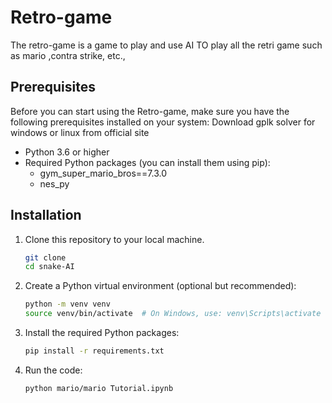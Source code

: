 

# Retro-game

The retro-game is a game to play and use AI TO play all the retri game such as mario ,contra strike, etc.,

## Prerequisites

Before you can start using the Retro-game, make sure you have the following prerequisites installed on your system:
Download gplk solver for windows or linux from official site

- Python 3.6 or higher
- Required Python packages (you can install them using pip):
    - gym_super_mario_bros==7.3.0 
    - nes_py

## Installation

1. Clone this repository to your local machine.

    ```bash
    git clone 
    cd snake-AI
    ```

2. Create a Python virtual environment (optional but recommended):

    ```bash
    python -m venv venv
    source venv/bin/activate  # On Windows, use: venv\Scripts\activate
    ```

3. Install the required Python packages:

    ```bash
    pip install -r requirements.txt
    ```
4. Run the code:

    ```bash
    python mario/mario Tutorial.ipynb
    ```